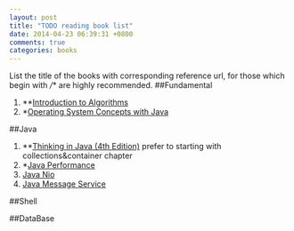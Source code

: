 ```yaml
---
layout: post
title: "TODO reading book list"
date: 2014-04-23 06:39:31 +0800
comments: true
categories: books
---
```

List the title of the books with corresponding reference url, for those which begin with */** are highly recommended.
##Fundamental
1. **[Introduction to Algorithms][f1]
2. *[Operating System Concepts with Java][f2]

##Java
1. **[Thinking in Java (4th Edition)][j1] prefer to starting with collections&container chapter
2. *[Java Performance][j2]
3. [Java Nio][j3]
4. [Java Message Service][j4]

##Shell

##DataBase





[f1]: http://www.amazon.com/Introduction-Algorithms-Thomas-H-Cormen/dp/0262033844/ref=sr_1_1?ie=UTF8&qid=1398206561 "amazon"
[f2]: http://www.amazon.com/Operating-System-Concepts-Abraham-Silberschatz/dp/047050949X/ref=sr_1_1?ie=UTF8&qid=1398206626  "amazon"
[j1]: http://www.amazon.com/Thinking-Java-Edition-Bruce-Eckel/dp/0131872486/ref=sr_1_1?ie=UTF8&qid=1398207134 "amazon"
[j2]: http://www.amazon.com/Java-Performance-Charlie-Hunt/dp/0137142528/ref=sr_1_1?s=books&ie=UTF8&qid=1398207290 "amazon"
[j3]: http://www.amazon.com/Java-Nio-Ron-Hitchens/dp/0596002882/ref=sr_1_1?ie=UTF8&qid=1398207507 "amazon"
[j4]: http://www.amazon.com/Java-Message-Service-David-Chappell-ebook/dp/B0026OR3JY/ref=sr_1_1?ie=UTF8&qid=1398207629 "amazon"